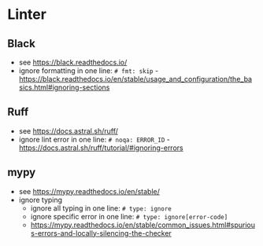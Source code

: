 # Linter

## Black

- see <https://black.readthedocs.io/>
- ignore formatting in one line: `# fmt: skip` - <https://black.readthedocs.io/en/stable/usage_and_configuration/the_basics.html#ignoring-sections>

## Ruff

- see <https://docs.astral.sh/ruff/>
- ignore lint error in one line: `# noqa: ERROR_ID` - <https://docs.astral.sh/ruff/tutorial/#ignoring-errors>

## mypy

- see <https://mypy.readthedocs.io/en/stable/>
- ignore typing
    - ignore all typing in one line: `# type: ignore`
    - ignore specific error in one line: `# type: ignore[error-code]`
    - <https://mypy.readthedocs.io/en/stable/common_issues.html#spurious-errors-and-locally-silencing-the-checker>
